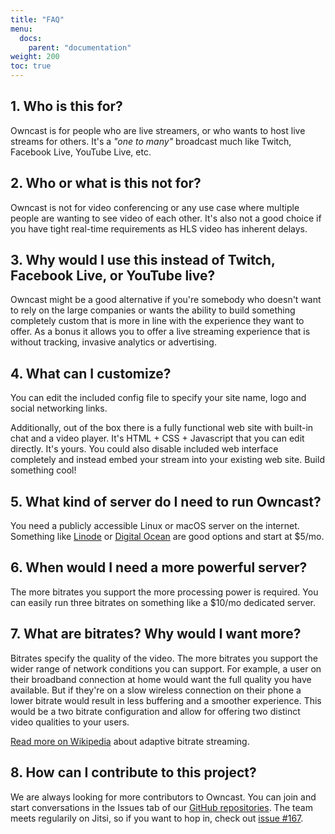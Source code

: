 ```yaml
---
title: "FAQ"
menu:
  docs:
    parent: "documentation"
weight: 200
toc: true
---
```


## 1. Who is this for?

Owncast is for people who are live streamers, or who wants to host live streams for others.  It's a _"one to many"_ broadcast much like Twitch, Facebook Live, YouTube Live, etc.

## 2. Who or what is this not for?

Owncast is not for video conferencing or any use case where multiple people are wanting to see video of each other.  It's also not a good choice if you have tight real-time requirements as HLS video has inherent delays.

## 3. Why would I use this instead of Twitch, Facebook Live, or YouTube live?

Owncast might be a good alternative if you're somebody who doesn't want to rely on the large companies or wants the ability to build something completely custom that is more in line with the experience they want to offer.  As a bonus it allows you to offer a live streaming experience that is without tracking, invasive analytics or advertising.

## 4. What can I customize?
You can edit the included config file to specify your site name, logo and social networking links.

Additionally, out of the box there is a fully functional web site with built-in chat and a video player.  It's HTML + CSS + Javascript that you can edit directly.  It's yours.  You could also disable included web interface completely and instead embed your stream into your existing web site.  Build something cool!


## 5. What kind of server do I need to run Owncast?

You need a publicly accessible Linux or macOS server on the internet.  Something like [Linode](https://www.linode.com/products/shared/) or [Digital Ocean](https://www.digitalocean.com/products/droplets/) are good options and start at $5/mo.


## 6. When would I need a more powerful server?

The more bitrates you support the more processing power is required.  You can easily run three bitrates on something like a $10/mo dedicated server.


## 7. What are bitrates?  Why would I want more?

Bitrates specify the quality of the video.  The more bitrates you support the wider range of network conditions you can support.  For example, a user on their broadband connection at home would want the full quality you have available.  But if they're on a slow wireless connection on their phone a lower bitrate would result in less buffering and a smoother experience.  This would be a two bitrate configuration and allow for offering two distinct video qualities to your users.

[Read more on Wikipedia](https://en.wikipedia.org/wiki/Adaptive_bitrate_streaming) about adaptive bitrate streaming.

## 8. How can I contribute to this project?

We are always looking for more contributors to Owncast. You can join and start conversations in the Issues tab of our [GitHub repositories](https://github.com/owncast/owncast). The team meets regularily on Jitsi, so if you want to hop in, check out [issue #167](https://github.com/owncast/owncast/issues/167).

